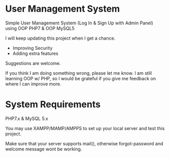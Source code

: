 # User Management System
Simple User Management System (Log In &amp; Sign Up with Admin Panel) using OOP PHP7 &amp; OOP MySQL5


I will keep updating this project when I get a chance.  
  - Improving Security
  - Adding extra features

Suggestions are welcome.

If you think I am doing something wrong, please let me know. I am still learning OOP w/ PHP, so I would be grateful if you give me feedback on where I can improve more.


# System Requirements
PHP7.x & MySQL 5.x

You may use XAMPP/MAMP/AMPPS to set up your local server and test this project.

Make sure that your server supports mail(), otherwise forgot-password and welcome message wont be working. 
